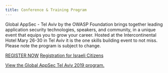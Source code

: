 ```yaml
---
title: Conference & Training Program
---
```


Global AppSec - Tel Aviv by the OWASP Foundation brings together leading application security technologies, speakers, and community, in a unique event that equips you to grow your career. Hosted at the Intercontinental Hotel Mary 26-30 in Tel Aviv it is the one skills building event to not miss. Please note the program is subject to change.

<a class="registerbutton" href="https://knasim.herokuapp.com/owasp2019/users/new">REGISTER NOW</a>
<a class="registerbutton" href="https://knasim.herokuapp.com/owasp2019/Locals/users/new">Registration for Israeli Citizens</a>

<a id="sched-embed" href="https://globalappsectelaviv2019.sched.com/">View the Global AppSec Tel Aviv 2019 program.</a><script type="text/javascript" src="//globalappsectelaviv2019.sched.com/js/embed.js"></script>
